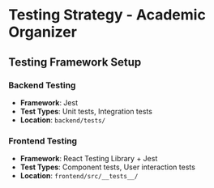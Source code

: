 # Testing Strategy - Academic Organizer

## Testing Framework Setup

### Backend Testing
- **Framework**: Jest
- **Test Types**: Unit tests, Integration tests
- **Location**: `backend/tests/`

### Frontend Testing  
- **Framework**: React Testing Library + Jest
- **Test Types**: Component tests, User interaction tests
- **Location**: `frontend/src/__tests__/`


